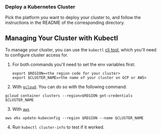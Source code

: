 ### Deploy a Kubernetes Cluster

Pick the platform you want to deploy your cluster to, and follow the instructions in the README of the corresponding directory.

## Managing Your Cluster with Kubectl
To manage your cluster, you can use the `kubectl` [cli tool](https://kubernetes.io/docs/tasks/tools/), which you'll need to configure cluster access for.

1. For both commands you'll need to set the env variables first:
    ```
    export $REGION=<the region code for your cluster>
    export $CLUSTER_NAME=<the name of your cluster on GCP or AWS>
    ```

2. With [`gcloud`](https://cloud.google.com/kubernetes-engine/docs/how-to/cluster-access-for-kubectl). You can do so with the following command:

`gcloud container clusters --region=$REGION get-credentials $CLUSTER_NAME`

3. With [`aws`](https://docs.aws.amazon.com/eks/latest/userguide/create-kubeconfig.html)

`aws eks update-kubeconfig --region $REGION --name $CLUSTER_NAME`

4. Run `kubectl cluster-info` to test if it worked.
